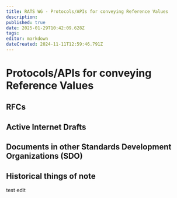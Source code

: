 ```yaml
---
title: RATS WG - Protocols/APIs for conveying Reference Values
description: 
published: true
date: 2025-01-29T10:42:09.628Z
tags: 
editor: markdown
dateCreated: 2024-11-11T12:59:46.791Z
---
```


# Protocols/APIs for conveying Reference Values

## RFCs

## Active Internet Drafts

## Documents in other Standards Development Organizations (SDO)

## Historical things of note

test edit
